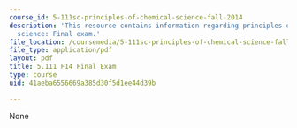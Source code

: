 ```yaml
---
course_id: 5-111sc-principles-of-chemical-science-fall-2014
description: 'This resource contains information regarding principles of chemical
  science: Final exam.'
file_location: /coursemedia/5-111sc-principles-of-chemical-science-fall-2014/41aeba6556669a385d30f5d1ee44d39b_MIT5_111F14_FinalExam.pdf
file_type: application/pdf
layout: pdf
title: 5.111 F14 Final Exam
type: course
uid: 41aeba6556669a385d30f5d1ee44d39b

---
```

None